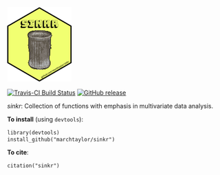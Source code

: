 <img src= "hexSticker/hexSticker_sinkr.png" width="150">


[![Travis-CI Build Status](https://travis-ci.com/marchtaylor/sinkr.svg?branch=master)](https://travis-ci.com/marchtaylor/sinkr)
[![GitHub release](https://img.shields.io/github/release/marchtaylor/sinkr.svg)](https://github.com/marchtaylor/sinkr/releases)


*sinkr*: Collection of functions with emphasis in multivariate data analysis.

**To install** (using `devtools`):
```
library(devtools)
install_github("marchtaylor/sinkr")
```

**To cite**:
```
citation("sinkr")
```

